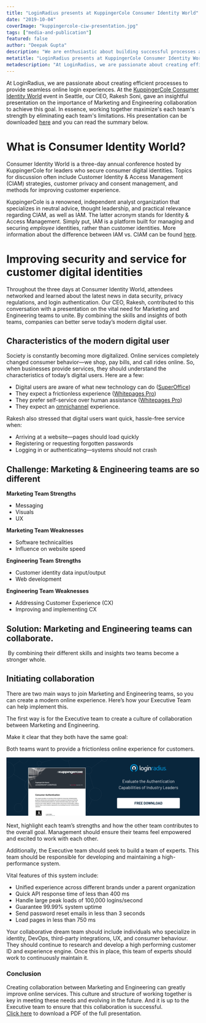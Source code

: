 ```yaml
---
title: "LoginRadius presents at KuppingerCole Consumer Identity World"
date: "2019-10-04"
coverImage: "kuppingercole-ciw-presentation.jpg"
tags: ["media-and-publication"]
featured: false 
author: "Deepak Gupta"
description: "We are enthusiastic about building successful processes at LoginRadius to provide smooth online login experiences. Our CEO, Rakesh Soni, gave an informative presentation at the KuppingerCole Customer Identity World event in Seattle on the importance of collaboration between Marketing and Engineering to achieve this objective. In essence, working together maximises the power of each team by minimising the shortcomings of each team. It is possible to download his presentation here and you can read the review below."
metatitle: "LoginRadius presents at KuppingerCole Consumer Identity World | LoginRadius"
metadescription: "At LoginRadius, we are passionate about creating efficient processes to provide seamless online login experiences. At the KuppingerCole Consumer Identity World event in Seattle, our CEO, Rakesh Soni, gave an insightful presentation on the importance of Marketing and Engineering collaboration to achieve this goal. In essence, working together maximize's each team's strength by eliminating each team's limitations. His presentation can be downloaded here and you can read the summary below."
---
```


At LoginRadius, we are passionate about creating efficient processes to provide seamless online login experiences. At the [KuppingerCole Consumer Identity World](https://www.kuppingercole.com/events/ciwusa2019) event in Seattle, our CEO, Rakesh Soni, gave an insightful presentation on the importance of Marketing and Engineering collaboration to achieve this goal. In essence, working together maximize's each team's strength by eliminating each team's limitations. His presentation can be downloaded [here](http://go.pardot.com/l/547662/2019-10-01/725pkx/547662/299407/LoginRadiusBlog_KCCIW2019.pdf) and you can read the summary below. 

# What is Consumer Identity World?

Consumer Identity World is a three-day annual conference hosted by KuppingerCole for leaders who secure consumer digital identities. Topics for discussion often include Customer Identity & Access Management (CIAM) strategies, customer privacy and consent management, and methods for improving customer experience.  

KuppingerCole is a renowned, independent analyst organization that specializes in neutral advice, thought leadership, and practical relevance regarding CIAM, as well as IAM. The latter acronym stands for Identity & Access Management. Simply put, IAM is a platform built for managing and securing _employee_ identities, rather than customer identities. More information about the difference between IAM vs. CIAM can be found [here](https://www.loginradius.com/blog/2019/03/iam-vs-ciam/).

# Improving security and service for customer digital identities

Throughout the three days at Consumer Identity World, attendees networked and learned about the latest news in data security, privacy regulations, and login authentication. Our CEO, Rakesh, contributed to this conversation with a presentation on the vital need for Marketing and Engineering teams to unite. By combining the skills and insights of both teams, companies can better serve today’s modern digital user. 

## Characteristics of the modern digital user

Society is constantly becoming more digitalized. Online services completely changed consumer behavior—we shop, pay bills, and call rides online. So, when businesses provide services, they should understand the characteristics of today’s digital users. Here are a few:  

- Digital users are aware of what new technology can do ([SuperOffice](https://www.superoffice.com/blog/digital-transformation/))
- They expect a frictionless experience ([Whitepages Pro](https://www.globenewswire.com/news-release/2018/08/21/1554497/0/en/New-Report-Shows-Identity-Verification-a-Priority-for-eCommerce-and-Online-Lending-Businesses.html))
- They prefer self-service over human assistance ([Whitepages Pro](https://www.superoffice.com/blog/customer-self-service/))
- They expect an [omnichannel](https://www.loginradius.com/blog/2020/04/omnichannel-customer-experience/) experience.

Rakesh also stressed that digital users want quick, hassle-free service when: 

- Arriving at a website—pages should load quickly 
- Registering or requesting forgotten passwords 
- Logging in or authenticating—systems should not crash



## Challenge: Marketing & Engineering teams are so different

**Marketing Team Strengths**

- Messaging
- Visuals
- UX

**Marketing Team Weaknesses**

- Software technicalities
- Influence on website speed

**Engineering Team** **Strengths**

- Customer identity data input/output 
- Web development

**Engineering Team** **Weaknesses**

- Addressing Customer Experience (CX) 
- Improving and implementing CX 

## Solution: Marketing and Engineering teams can collaborate.

 By combining their different skills and insights two teams become a stronger whole.


## Initiating collaboration

There are two main ways to join Marketing and Engineering teams, so you can create a modern online experience. Here’s how your Executive Team can help implement this.

The first way is for the Executive team to create a culture of collaboration between Marketing and Engineering. 

Make it clear that they both have the same goal:

Both teams want to provide a frictionless online experience for customers. 

[![kuppingercole](kuppingercole.png)](https://www.loginradius.com/resource/kuppingercole-2019-consumer-authentication-report)

Next, highlight each team’s strengths and how the other team contributes to the overall goal. Management should ensure their teams feel empowered and excited to work with each other. 

Additionally, the Executive team should seek to build a team of experts. This team should be responsible for developing and maintaining a high-performance system. 

Vital features of this system include:

- Unified experience across different brands under a parent organization
- Quick API response time of less than 400 ms
- Handle large peak loads of 100,000 logins/second
- Guarantee 99.99% system uptime
- Send password reset emails in less than 3 seconds
- Load pages in less than 750 ms

Your collaborative dream team should include individuals who specialize in identity, DevOps, third-party integrations, UX, and consumer behaviour. They should continue to research and develop a high performing customer ID and experience engine. Once this in place, this team of experts should work to continuously maintain it. 

### Conclusion

Creating collaboration between Marketing and Engineering can greatly improve online services. This culture and structure of working together is key in meeting these needs and evolving in the future. And it is up to the Executive team to ensure that this collaboration is successful.   
[Click here](http://go.pardot.com/l/547662/2019-10-01/725pkx/547662/299407/LoginRadiusBlog_KCCIW2019.pdf) to download a PDF of the full presentation.
